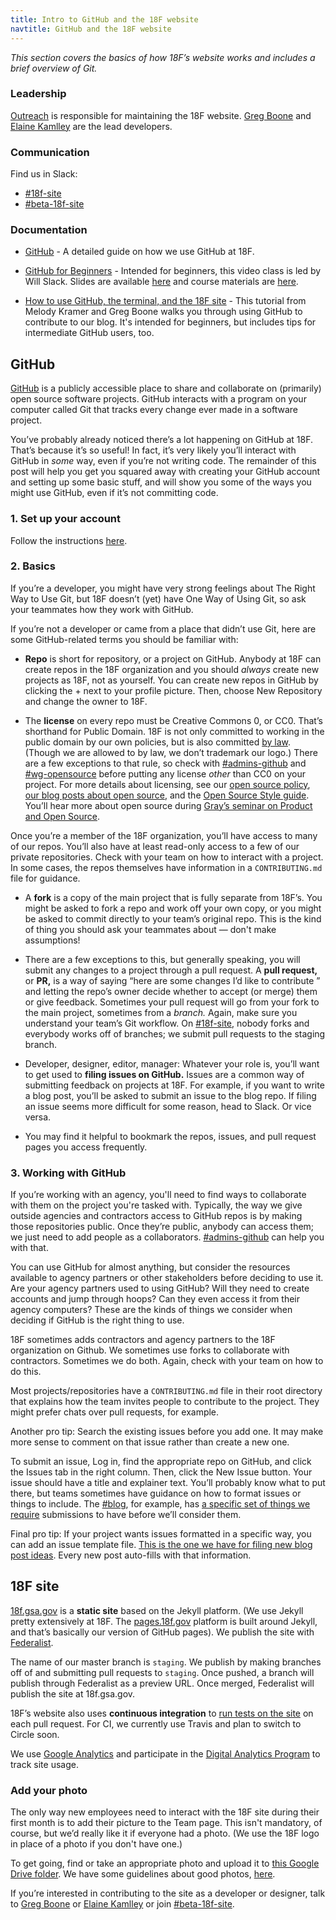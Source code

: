 ```yaml
---
title: Intro to GitHub and the 18F website
navtitle: GitHub and the 18F website
---
```


_This section covers the basics of how 18F&rsquo;s website works and includes a brief overview of Git._


### Leadership

[Outreach](/outreach) is responsible for maintaining the 18F website. [Greg Boone](https://18f.slack.com/messages/@gregboone) and [Elaine Kamlley](https://18f.slack.com/messages/@elainekamlley) are the lead developers.

### Communication

Find us in Slack:

- [#18f-site](https://18f.slack.com/messages/18f-site)
- [#beta-18f-site](https://18f.slack.com/messages/18f-site-design)

### Documentation

- [GitHub](/github/) - A detailed guide on how we use GitHub at 18F.

- [GitHub for Beginners](http://www.digitalgov.gov/event/github-for-beginners/) - Intended for beginners, this video class is led by Will Slack. Slides are available [here](https://pages.18f.gov/slides/github-basics/#/18) and course materials are [here](https://docs.google.com/document/d/18b-4VPTcuqat-enGQSVzivGH2CsqdQVG0K0eToRM39I/edit).

- [How to use GitHub, the terminal, and the 18F site](https://18f.gsa.gov/2015/03/03/how-to-use-github-and-the-terminal-a-guide/) - This tutorial from Melody Kramer and Greg Boone walks you through using GitHub to contribute to our blog. It's intended for beginners, but includes tips for intermediate GitHub users, too.

## GitHub

[GitHub](https://github.com) is a publicly accessible place to share and collaborate on (primarily) open source software projects. GitHub interacts with a program on your computer called Git that tracks every change ever made in a software project.

You&rsquo;ve probably already noticed there&rsquo;s a lot happening on GitHub at 18F. That&rsquo;s because it&rsquo;s so useful! In fact, it&rsquo;s very likely you&rsquo;ll interact with GitHub in _some_ way, even if you&rsquo;re not writing code. The remainder of this post will help you get you squared away with creating your GitHub account and setting up some basic stuff, and will show you some of the ways you might use GitHub, even if it&rsquo;s not committing code.

### 1. Set up your account

Follow the instructions [here](/github/).

### 2. Basics

If you&rsquo;re a developer, you might have very strong feelings about The Right Way to Use Git, but 18F doesn&rsquo;t (yet) have One Way of Using Git, so ask your teammates how they work with GitHub.

If you&rsquo;re not a developer or came from a place that didn&rsquo;t use Git, here are some GitHub-related terms you should be familiar with:

- **Repo** is short for repository, or a project on GitHub. Anybody at 18F can create repos in the 18F organization and you should _always_ create new projects as 18F, not as yourself. You can create new repos in GitHub by clicking the + next to your profile picture. Then, choose New Repository and change the owner to 18F.

- The **license** on every repo must be Creative Commons 0, or CC0. That&rsquo;s shorthand for Public Domain. 18F is not only committed to working in the public domain by our own policies, but is also committed [by law](https://www.usa.gov/government-works). (Though we are allowed to by law, we don&rsquo;t trademark our logo.) There are a few exceptions to that rule, so check with [#admins-github](https://18f.slack.com/archives/admins-github) and [#wg-opensource](https://18f.slack.com/archives/wg-opensource) before putting any license _other_ than CC0 on your project. For more details about licensing, see our [open source policy](https://github.com/18F/open-source-policy), [our blog posts about open source](https://18f.gsa.gov/tags/open-source/), and the [Open Source Style guide](https://pages.18f.gov/open-source-guide/). You&rsquo;ll hear more about open source during [Gray&rsquo;s seminar on Product and Open Source](/intro-to-product-and-open-source).

Once you&rsquo;re a member of the 18F organization, you&rsquo;ll have access to many of our repos.  You&rsquo;ll also have at least read-only access to a few of our private repositories. Check with your team on how to interact with a project. In some cases, the repos themselves have information in a `CONTRIBUTING.md` file for guidance.

- A **fork** is a copy of the main project that is fully separate from 18F&rsquo;s. You might be asked to fork a repo and work off your own copy, or you might be asked to commit directly to your team&rsquo;s original repo. This is the kind of thing you should ask your teammates about — don't make assumptions!

- There are a few exceptions to this, but generally speaking, you will submit any changes to a project through a pull request. A **pull request,** or **PR,** is a way of saying  &ldquo;here are some changes I&rsquo;d like to contribute &rdquo; and letting the repo&rsquo;s owner decide whether to accept (or merge) them or give feedback. Sometimes your pull request will go from your fork to the main project, sometimes from a _branch._ Again, make sure you understand your team&rsquo;s Git workflow. On [#18f-site](), nobody forks and everybody works off of branches; we submit pull requests to the staging branch.

- Developer, designer, editor, manager: Whatever your role is, you&rsquo;ll want to get used to **filing issues on GitHub.** Issues are a common way of submitting feedback on projects at 18F. For example, if you want to write a blog post, you&rsquo;ll be asked to submit an issue to the blog repo. If filing an issue seems more difficult for some reason, head to Slack. Or vice versa.

- You may find it helpful to bookmark the repos, issues, and pull request pages you access frequently.

### 3. Working with GitHub

If you&rsquo;re working with an agency, you'll need to find ways to collaborate with them on the project you're tasked with. Typically, the way we give outside agencies and contractors access to GitHub repos is by making those repositories public. Once they&rsquo;re public, anybody can access them; we just need to add people as a collaborators. [#admins-github](https://18f.slack.com/archives/admins-github) can help you with that.

You can use GitHub for almost anything, but consider the resources available to agency partners or other stakeholders before deciding to use it. Are your agency partners used to using GitHub? Will they need to create accounts and jump through hoops? Can they even access it from their agency computers? These are the kinds of things we consider when deciding if GitHub is the right thing to use.

18F sometimes adds contractors and agency partners to the 18F organization on Github. We sometimes use forks to collaborate with contractors. Sometimes we do both. Again, check with your team on how to do this.

Most projects/repositories have a `CONTRIBUTING.md` file in their root directory that explains how the team invites people to contribute to the project. They might prefer chats over pull requests, for example.

Another pro tip: Search the existing issues before you add one. It may make more sense to comment on that issue rather than create a new one.

To submit an issue, Log in, find the appropriate repo on GitHub, and click the Issues tab in the right column. Then, click the New Issue button. Your issue should have a title and explainer text. You&rsquo;ll probably know what to put there, but teams sometimes have guidance on how to format issues or things to include. The [#blog](https://18f.slack.com/archives/blog), for example, has [a specific set of things we require](https://github.com/18F/blog-drafts#readme) submissions to have before we&rsquo;ll consider them.

Final pro tip: If your project wants issues formatted in a specific way, you can add an issue template file. [This is the one we have for filing new blog post ideas](https://github.com/18F/blog-drafts/blob/master/ISSUE_TEMPLATE.md). Every new post auto-fills with that information.


## 18F site

[18f.gsa.gov](http://18f.gsa.gov/) is a **static site** based on the Jekyll platform. (We use Jekyll pretty extensively at 18F. The [pages.18f.gov](https://pages.18f.gov) platform is built around Jekyll, and that&rsquo;s basically our version of GitHub pages). We publish the site with [Federalist](https://federalist.18f.gov).

The name of our master branch is `staging`. We publish by making branches off of and submitting pull requests to `staging`. Once pushed, a branch will publish through Federalist as a preview URL. Once merged, Federalist will publish the site at 18f.gsa.gov.

18F&rsquo;s website also uses **continuous integration** to [run tests on the site](https://github.com/18F/18f.gsa.gov/blob/staging/go#L77-L82) on each pull request. For CI, we currently use Travis and plan to switch to Circle soon.

We use [Google Analytics](/google-analytics/) and participate in the [Digital Analytics Program](https://www.digitalgov.gov/services/dap/) to track site usage.

### Add your photo

The only way new employees need to interact with the 18F site during their first month is to add their picture to the Team page. This isn't mandatory, of course, but we&rsquo;d really like it if everyone had a photo. (We use the 18F logo in place of a photo if you don't have one.)

To get going, find or take an appropriate photo and upload it to [this Google Drive folder](https://drive.google.com/a/gsa.gov/folderview?id=0B8kn3cuJUwEkLUMwWXE2VVczbUU&usp=sharing). We have some guidelines about good photos, [here](https://drive.google.com/a/gsa.gov/folderview?id=0B8kn3cuJUwEkLUMwWXE2VVczbUU&usp=sharing).

If you&rsquo;re interested in contributing to the site as a developer or designer, talk to [Greg Boone](https://18f.slack.com/messages/@gregboone) or [Elaine Kamlley](https://18f.slack.com/messages/@elainekamlley) or join [#beta-18f-site](https://18f.slack.com/messages/beta-18f-site/).
